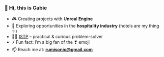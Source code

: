 ### 👋 Hi, this is Gabie

<!--
**GabieKim/GabieKim** is a ✨ _special_ ✨ repository because its `README.md` (this file) appears on your GitHub profile.
-->
- 🎮 Creating projects with **Unreal Engine**  
- 🏨 Exploring opportunities in the **hospitality industry** (hotels are my thing ✨)  
- 💁‍♀️ [ISTP](https://www.16personalities.com/istp-personality) – practical & curious problem-solver  
- ⚡ Fun fact: I’m a big fan of the ❣ emoji  
- 📫 Reach me at: **rumisonic@gmail.com** 
